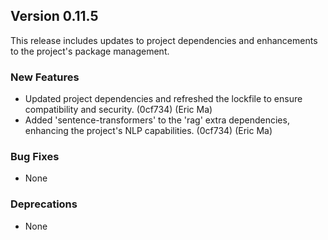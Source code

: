 ## Version 0.11.5

This release includes updates to project dependencies and enhancements to the project's package management.

### New Features

- Updated project dependencies and refreshed the lockfile to ensure compatibility and security. (0cf734) (Eric Ma)
- Added 'sentence-transformers' to the 'rag' extra dependencies, enhancing the project's NLP capabilities. (0cf734) (Eric Ma)

### Bug Fixes

- None

### Deprecations

- None
